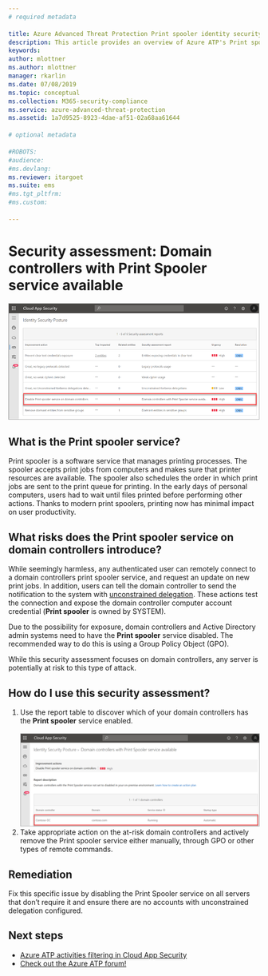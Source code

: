 ```yaml
---
# required metadata

title: Azure Advanced Threat Protection Print spooler identity security posture assessments | Microsoft Docs
description: This article provides an overview of Azure ATP's Print spooler identity security posture assessment reports.
keywords:
author: mlottner
ms.author: mlottner
manager: rkarlin
ms.date: 07/08/2019
ms.topic: conceptual
ms.collection: M365-security-compliance
ms.service: azure-advanced-threat-protection
ms.assetid: 1a7d9525-8923-4dae-af51-02a68aa61644

# optional metadata

#ROBOTS:
#audience:
#ms.devlang:
ms.reviewer: itargoet
ms.suite: ems
#ms.tgt_pltfrm:
#ms.custom:

---
```

# Security assessment: Domain controllers with Print Spooler service available

![Disable Print spooler service](media/atp-mcas-ispm-print-spooler-1.png)
 
## What is the **Print spooler** service? 

Print spooler is a software service that manages printing processes. The spooler accepts print jobs from computers and makes sure that printer resources are available. The spooler also schedules the order in which print jobs are sent to the print queue for printing. In the early days of personal computers, users had to wait until files printed before performing other actions. Thanks to modern print spoolers, printing now has minimal impact on user productivity.

## What risks does the **Print spooler** service on domain controllers introduce? 

While seemingly harmless, any authenticated user can remotely connect to a domain controllers print spooler service, and request an update on new print jobs. In addition, users can tell the domain controller to send the notification to the system with [unconstrained delegation](atp-mcas-ispm-unconstrained-kerberos.md). These actions test the connection and expose the domain controller computer account credential (**Print spooler** is owned by SYSTEM). 

Due to the possibility for exposure, domain controllers and Active Directory  admin systems need to have the **Print spooler** service disabled. The recommended way to do this is using a Group Policy Object (GPO). 

While this security assessment focuses on domain controllers, any server is potentially at risk to this type of attack.

## How do I use this security assessment? 
1. Use the report table to discover which of your domain controllers has the **Print spooler** service enabled.   
    <br>![Disable Print spooler service security assessment](media/atp-mcas-ispm-print-spooler-2.png)
1. Take appropriate action on the at-risk domain controllers and actively remove the Print spooler service either manually, through GPO or other types of remote commands.

## Remediation

Fix this specific issue by disabling the Print Spooler service on all servers that don’t require it and ensure there are no accounts with unconstrained delegation configured.
  

## Next steps
- [Azure ATP activities filtering in Cloud App Security](atp-activities-filtering-mcas.md)
- [Check out the Azure ATP forum!](https://aka.ms/azureatpcommunity)